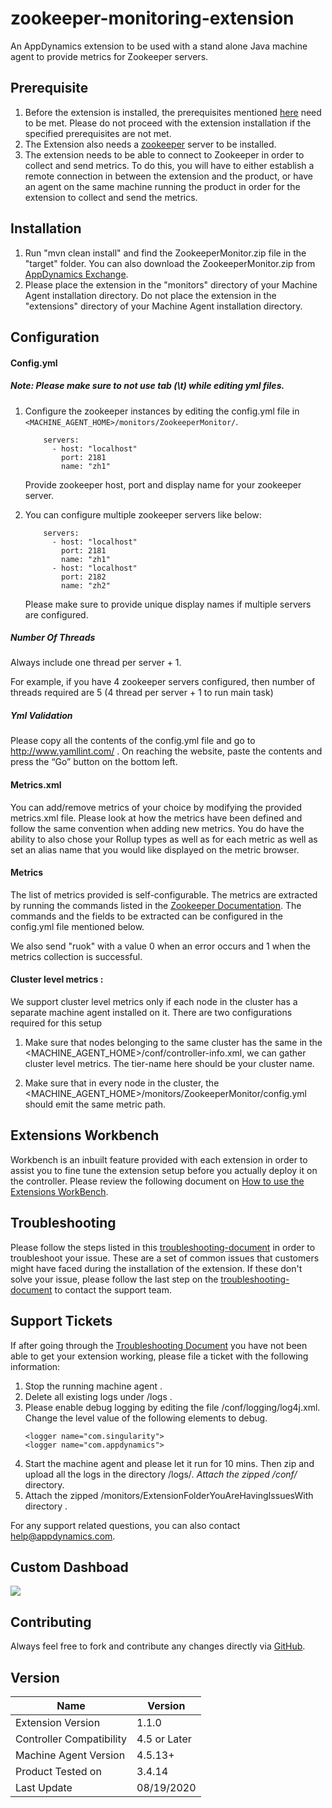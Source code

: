 zookeeper-monitoring-extension
==============================
An AppDynamics extension to be used with a stand alone Java machine agent to provide metrics for Zookeeper servers.


## Prerequisite
1. Before the extension is installed, the prerequisites mentioned [here](https://community.appdynamics.com/t5/Knowledge-Base/Extensions-Prerequisites-Guide/ta-p/35213) need to be met. Please do not proceed with the extension installation if the specified prerequisites are not met.
2. The Extension also needs a [zookeeper](https://zookeeper.apache.org/) server to be installed.
3. The extension needs to be able to connect to Zookeeper in order to collect and send metrics. To do this, you will have to either establish a remote connection in between the extension and the product, or have an agent on the same machine running the product in order for the extension to collect and send the metrics.

## Installation ##

1. Run "mvn clean install" and find the ZookeeperMonitor.zip file in the "target" folder. You can also download the ZookeeperMonitor.zip from [AppDynamics Exchange](https://www.appdynamics.com/community/exchange/extension/zookeeper-monitoring-extension/).
2. Please place the extension in the "monitors" directory of your Machine Agent installation directory. Do not place the extension in the "extensions" directory of your Machine Agent installation directory.

## Configuration ##

#### Config.yml
##### Note: Please make sure to not use tab (\t) while editing yml files.

1. Configure the zookeeper instances by editing the config.yml file in `<MACHINE_AGENT_HOME>/monitors/ZookeeperMonitor/`.
    ```
        servers:
          - host: "localhost"
            port: 2181
            name: "zh1"
    ```
    Provide zookeeper host, port and display name for your zookeeper server.

2. You can configure multiple zookeeper servers like below:
    ```
        servers:
          - host: "localhost"
            port: 2181
            name: "zh1"
          - host: "localhost"
            port: 2182
            name: "zh2"   
    ```
    Please make sure to provide unique display names if multiple servers are configured.

##### Number Of Threads
Always include one thread per server + 1.

For example, if you have 4 zookeeper servers configured, then number of threads required are 5 (4 thread per server + 1 to run main task)     

##### Yml Validation
Please copy all the contents of the config.yml file and go to http://www.yamllint.com/ . On reaching the website, paste the contents and press the “Go” button on the bottom left.

#### Metrics.xml

You can add/remove metrics of your choice by modifying the provided metrics.xml file. Please look at how the metrics have been defined and follow the same convention when adding new metrics. You do have the ability to also chose your Rollup types as well as for each metric as well as set an alias name that you would like displayed on the metric browser.

#### Metrics
The list of metrics provided is self-configurable. The metrics are extracted by running the commands listed in the [Zookeeper Documentation](http://zookeeper.apache.org/doc/r3.4.6/zookeeperAdmin.html#sc_zkCommands).
The commands and the fields to be extracted can be configured in the config.yml file mentioned below.

We also send "ruok" with a value 0 when an error occurs and 1 when the metrics collection is successful.

#### Cluster level metrics : 

We support cluster level metrics only if each node in the cluster has a separate machine agent installed on it. There are two configurations required for this setup 

1. Make sure that nodes belonging to the same cluster has the same <tier-name> in the <MACHINE_AGENT_HOME>/conf/controller-info.xml, we can gather cluster level metrics.  The tier-name here should be your cluster name. 

2. Make sure that in every node in the cluster, the <MACHINE_AGENT_HOME>/monitors/ZookeeperMonitor/config.yml should emit the same metric path. 

## Extensions Workbench

Workbench is an inbuilt feature provided with each extension in order to assist you to fine tune the extension setup before you actually deploy it on the controller. Please review the following document on [How to use the Extensions WorkBench](https://community.appdynamics.com/t5/Knowledge-Base/How-do-I-use-the-Extensions-WorkBench/ta-p/30130).

## Troubleshooting

Please follow the steps listed in this [troubleshooting-document](https://community.appdynamics.com/t5/Knowledge-Base/How-do-I-troubleshoot-missing-custom-metrics-or-extensions/ta-p/28695) in order to troubleshoot your issue. These are a set of common issues that customers might have faced during the installation of the extension. If these don't solve your issue, please follow the last step on the [troubleshooting-document](https://community.appdynamics.com/t5/Knowledge-Base/How-do-I-troubleshoot-missing-custom-metrics-or-extensions/ta-p/28695) to contact the support team.

## Support Tickets

If after going through the [Troubleshooting Document](https://community.appdynamics.com/t5/Knowledge-Base/How-do-I-troubleshoot-missing-custom-metrics-or-extensions/ta-p/28695) you have not been able to get your extension working, please file a ticket with the following information:

1. Stop the running machine agent .
2. Delete all existing logs under <MachineAgent>/logs .
3. Please enable debug logging by editing the file <MachineAgent>/conf/logging/log4j.xml. Change the level value of the following <logger> elements to debug. 
    ```
    <logger name="com.singularity">
    <logger name="com.appdynamics">
   ```
4. Start the machine agent and please let it run for 10 mins. Then zip and upload all the logs in the directory <MachineAgent>/logs/*.
Attach the zipped <MachineAgent>/conf/* directory.
5. Attach the zipped <MachineAgent>/monitors/ExtensionFolderYouAreHavingIssuesWith directory .

For any support related questions, you can also contact help@appdynamics.com.

## Custom Dashboad ##
![](https://raw.githubusercontent.com/Appdynamics/zookeeper-monitoring-extension/master/zookeeper.png)

## Contributing ##

Always feel free to fork and contribute any changes directly via [GitHub](https://github.com/Appdynamics/zookeeper-monitoring-extension).

## Version
|          Name            |  Version   |
|--------------------------|------------|
|Extension Version         |1.1.0       |
|Controller Compatibility  |4.5 or Later|
|Machine Agent Version     |4.5.13+     |
|Product Tested on         |3.4.14      |
|Last Update               |08/19/2020  |
